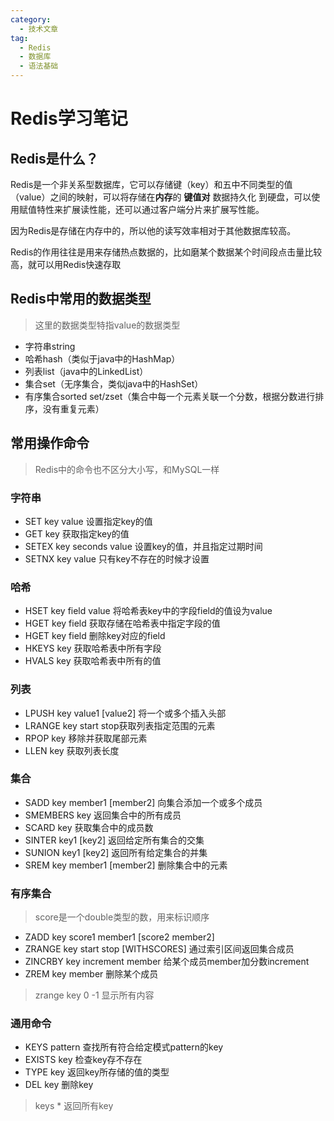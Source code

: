 ```yaml
---
category:
  - 技术文章
tag:
  - Redis
  - 数据库
  - 语法基础
---
```

# Redis学习笔记

## Redis是什么？

Redis是一个非关系型数据库，它可以存储键（key）和五中不同类型的值（value）之间的映射，可以将存储在**内存**的 **键值对** 数据持久化 到硬盘，可以使用赋值特性来扩展读性能，还可以通过客户端分片来扩展写性能。

因为Redis是存储在内存中的，所以他的读写效率相对于其他数据库较高。

Redis的作用往往是用来存储热点数据的，比如磨某个数据某个时间段点击量比较高，就可以用Redis快速存取

## Redis中常用的数据类型

> 这里的数据类型特指value的数据类型

- 字符串string
- 哈希hash（类似于java中的HashMap）
- 列表list（java中的LinkedList）
- 集合set（无序集合，类似java中的HashSet）
- 有序集合sorted set/zset（集合中每一个元素关联一个分数，根据分数进行排序，没有重复元素）

## 常用操作命令

> Redis中的命令也不区分大小写，和MySQL一样

### 字符串

- SET key value 设置指定key的值
- GET key 获取指定key的值
- SETEX key seconds value 设置key的值，并且指定过期时间
- SETNX key value 只有key不存在的时候才设置

### 哈希

- HSET key field value 将哈希表key中的字段field的值设为value
- HGET key field 获取存储在哈希表中指定字段的值
- HGET key field 删除key对应的field
- HKEYS key 获取哈希表中所有字段
- HVALS key 获取哈希表中所有的值

### 列表

- LPUSH key value1 [value2] 将一个或多个插入头部
- LRANGE key start stop获取列表指定范围的元素
- RPOP key 移除并获取尾部元素
- LLEN key 获取列表长度

### 集合

- SADD key member1 [member2] 向集合添加一个或多个成员
- SMEMBERS key 返回集合中的所有成员
- SCARD key 获取集合中的成员数
- SINTER key1 [key2] 返回给定所有集合的交集
- SUNION key1 [key2] 返回所有给定集合的并集
- SREM key member1 [member2] 删除集合中的元素

### 有序集合

> score是一个double类型的数，用来标识顺序

- ZADD key score1 member1 [score2 member2]
- ZRANGE key start stop [WITHSCORES] 通过索引区间返回集合成员
- ZINCRBY key increment member 给某个成员member加分数increment
- ZREM key member 删除某个成员

> zrange key 0 -1 显示所有内容

### 通用命令

- KEYS pattern 查找所有符合给定模式pattern的key
- EXISTS key 检查key存不存在
- TYPE key 返回key所存储的值的类型
- DEL key 删除key

> keys * 返回所有key
